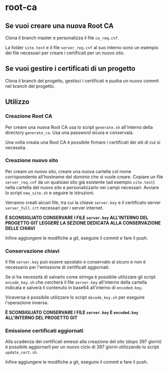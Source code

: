 # root-ca



## Se vuoi creare una nuova Root CA

Clona il branch master e personalizza il file `ca_req.cnf`.

La folder `site.test` e il file `server_req.cnf` al suo interno sono un esempio dei file necessari per creare i certificati per un nuovo sito.

## Se vuoi gestire i certificati di un progetto

Clona il branch del progetto, gestisci i certificati e pusha un nuovo commit nel branch del progetto.

## Utilizzo

### Creazione Root CA

Per creare una nuova Root CA usa lo script `generate.sh` all'interno della directory `generate_ca`. Usa una password sicura e conservala.

Una volta creata una Root CA è possibile firmare i certificati dei siti di cui si necessita.

### Creazione nuovo sito

Per creare un nuovo sito, creare una nuova cartella col nome corrispondente all'hostname del dominio che si vuole creare. Copiare un file `server_req.cnf` da un qualsiasi sito già esistente (ad esempio `site.test`) nella cartella del nuovo sito e personalizzarlo nei campi necessari. Avviare lo script `new_site.sh` e seguire le istruzioni.

Verranno creati alcuni file, tra cui la chiave `server.key` e il certificato server `server_full.crt` necessari per i server internet.

**È SCONSIGLIATO CONSERVARE I FILE `server.key` ALL'INTERNO DEL PROGETTO GIT**
**LEGGERE LA SEZIONE DEDICATA ALLA CONSERVAZIONE DELLE CHIAVI**

Infine aggiungere le modifiche a git, eseguire il commit e fare il push.

### Conservazione chiavi

Il file `server.key` può essere spostato e conservato al sicuro e non è necessario per l'emissione di certificati aggiornati.

Se si ha necessità di salvarlo come stringa è possibile utilizzare gli script `encode_key.sh` che cercherà il file `server.key` all'interno della cartella indicata e salverà il contenuto in base64 all'interno di `encoded.key`.

Viceversa è possibile utilizzare lo script `decode_key.sh` per eseguire l'operazione inversa.

**È SCONSIGLIATO CONSERVARE I FILE `server.key` E `encoded.key` ALL'INTERNO DEL PROGETTO GIT**

### Emissione certificati aggiornati

Alla scadenza dei certificati emessi alla creazione del sito (dopo 397 giorni) è possibile aggiornarli per un nuovo ciclo di 397 giorni utilizzando lo script `update_cert.sh`.

Infine aggiungere le modifiche a git, eseguire il commit e fare il push.